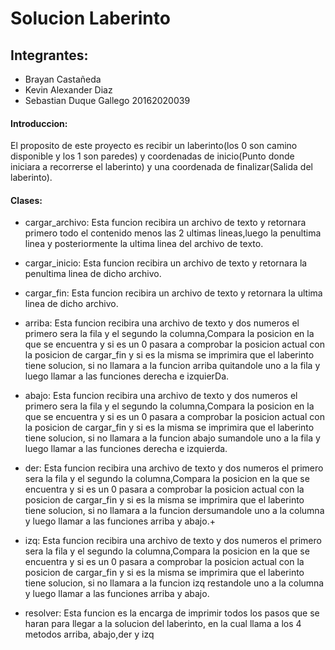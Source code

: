 # Solucion Laberinto

## Integrantes:
  * Brayan Castañeda
  * Kevin Alexander Diaz
  * Sebastian Duque Gallego    20162020039
  
#### Introduccion:

El proposito de este proyecto es recibir un laberinto(los 0 son camino disponible y los 1 son paredes) y coordenadas de inicio(Punto donde iniciara a recorrerse el laberinto) y una coordenada de finalizar(Salida del laberinto).

#### Clases:

 * cargar_archivo: Esta funcion recibira un archivo de texto y retornara primero todo el contenido menos las 2 ultimas lineas,luego la penultima linea y posteriormente la ultima linea del archivo de texto.
 
 * cargar_inicio: Esta funcion recibira un archivo de texto y retornara la penultima linea de dicho archivo.
 
 * cargar_fin: Esta funcion recibira un archivo de texto y retornara la ultima linea de dicho archivo.
 
 * arriba: Esta funcion recibira una archivo de texto y dos numeros el primero sera la fila y el segundo la columna,Compara la posicion en la que se encuentra y si es un 0 pasara a comprobar la posicion actual con la posicion de cargar_fin y si es la misma se imprimira que el laberinto tiene solucion, si no llamara a la funcion arriba quitandole uno a la fila y luego llamar a las funciones derecha e izquierDa.
 
 * abajo: Esta funcion recibira una archivo de texto y dos numeros el primero sera la fila y el segundo la columna,Compara la posicion en la que se encuentra y si es un 0 pasara a comprobar la posicion actual con la posicion de cargar_fin y si es la misma se imprimira que el laberinto tiene solucion, si no llamara a la funcion abajo sumandole uno a la fila y luego llamar a las funciones derecha e izquierda.
 
 * der: Esta funcion recibira una archivo de texto y dos numeros el primero sera la fila y el segundo la columna,Compara la posicion en la que se encuentra y si es un 0 pasara a comprobar la posicion actual con la posicion de cargar_fin y si es la misma se imprimira que el laberinto tiene solucion, si no llamara a la funcion dersumandole uno a la columna y luego llamar a las funciones arriba y abajo.+
 
  * izq: Esta funcion recibira una archivo de texto y dos numeros el primero sera la fila y el segundo la columna,Compara la posicion en la que se encuentra y si es un 0 pasara a comprobar la posicion actual con la posicion de cargar_fin y si es la misma se imprimira que el laberinto tiene solucion, si no llamara a la funcion izq restandole uno a la columna y luego llamar a las funciones arriba y abajo.
  
  * resolver: Esta funcion es la encarga de imprimir todos los pasos que se haran para llegar a la solucion del laberinto, en la cual llama a los 4 metodos arriba, abajo,der y izq
  
  
 
